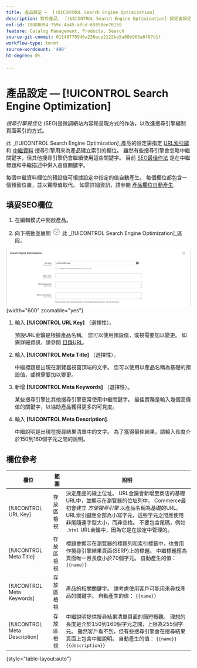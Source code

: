 ```yaml
---
title: 產品設定 —  [!UICONTROL Search Engine Optimization]
description: 對於產品， [!UICONTROL Search Engine Optimization] 設定會設定搜尋引擎用來為產品編制索引的URL索引鍵和中繼資料。
exl-id: 78888094-759c-4e45-afcd-65858ee76159
feature: Catalog Management, Products, Search
source-git-commit: 01148770946a236ece2122be5a88b963a0f07d1f
workflow-type: tm+mt
source-wordcount: '488'
ht-degree: 0%

---
```


# 產品設定 —  [!UICONTROL Search Engine Optimization]

_搜尋引擎最佳化_ (SEO)是微調網站內容和呈現方式的作法，以改進搜尋引擎編制頁面索引的方式。

此 _[!UICONTROL Search Engine Optimization]_產品的設定需指定 [URL索引鍵](catalog-urls.md) 和 [中繼資料](../merchandising-promotions/meta-data.md) 搜尋引擎用來為產品建立索引的欄位。 雖然有些搜尋引擎會忽略中繼關鍵字，但其他搜尋引擎仍會繼續使用這些關鍵字。 目前 [SEO最佳作法](../merchandising-promotions/seo-overview.md) 是在中繼標題和中繼描述中併入高值關鍵字。

每個中繼資料欄位的預設值可根據設定中指定的值自動產生。 每個欄位都包含一個預留位置，並以實際值取代。 如需詳細資訊，請參閱 [產品欄位自動產生](../configuration-reference/catalog/catalog.md#uicontrol-product-fields-auto-generation).

## 填妥SEO欄位

1. 在編輯模式中開啟產品。

1. 向下捲動並展開 ![展開選擇器](../assets/icon-display-expand.png) 此 _[!UICONTROL Search Engine Optimization]_區段。

![搜尋引擎最佳化](./assets/product-search-engine-optimization.png){width="600" zoomable="yes"}


1. 輸入 **[!UICONTROL URL Key]** （選擇性）。

   預設URL金鑰是根據產品名稱。 您可以使用預設值，或視需要加以變更。 如需詳細資訊，請參閱 [目錄URL](catalog-urls.md).

1. 輸入 **[!UICONTROL Meta Title]** （選擇性）。

   中繼標題是出現在瀏覽器視窗頂端的文字。 您可以使用以產品名稱為基礎的預設值，或視需要加以變更。

1. 新增 **[!UICONTROL Meta Keywords]** （選擇性）。

   某些搜尋引擎比其他搜尋引擎更常使用中繼關鍵字。 最佳實務是輸入幾個高價值的關鍵字，以協助產品獲得更多的可見度。

1. 輸入 **[!UICONTROL Meta Description]**.

   中繼說明是出現在搜尋結果清單中的文字。 為了獲得最佳結果，請輸入長度介於150到160個字元之間的說明。

## 欄位參考

| 欄位 | [範圍](../getting-started/websites-stores-views.md#scope-settings) | 說明 |
|--- |--- |------------------|
| [!UICONTROL URL Key] | 存放區檢視 | 決定產品的線上位址。 URL金鑰會新增至商店的基礎URL中，並顯示在瀏覽器的位址列中。 Commerce最初會建立 _方便搜尋引擎_ 以產品名稱為基礎的URL。 URL索引鍵應全部為小寫字元，這些字元之間應使用非尾隨連字型大小，而非空格。 不要包含尾碼，例如 `.html` URL金鑰中，因為它是在設定中管理的。 |
| [!UICONTROL Meta Title] | 存放區檢視 | 標題會顯示在瀏覽器的標題列和索引標籤中，也會用作搜尋引擎結果頁面(SERP)上的標題。 中繼標題應為頁面唯一且長度小於70個字元。 自動產生的值： `{{name}}` |
| [!UICONTROL Meta Keywords] | 存放區檢視 | 產品的相關關鍵字。 請考慮使用客戶可能用來尋找產品的關鍵字。 自動產生的值： `{{name}}` |
| [!UICONTROL Meta Description] | 存放區檢視 | 中繼說明提供搜尋結果清單頁面的簡短概觀。 理想的長度是介於150到160個字元之間，上限為255個字元。 雖然客戶看不到，但有些搜尋引擎會在搜尋結果頁面上包含中繼說明。 自動產生的值： `{{name}} {{description}}` |

{style="table-layout:auto"}
